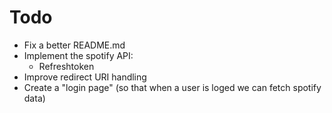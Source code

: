 # Todo

- Fix a better README.md 
- Implement the spotify API:
    - Refreshtoken
- Improve redirect URI handling
- Create a "login page" (so that when a user is loged we can fetch spotify data)



